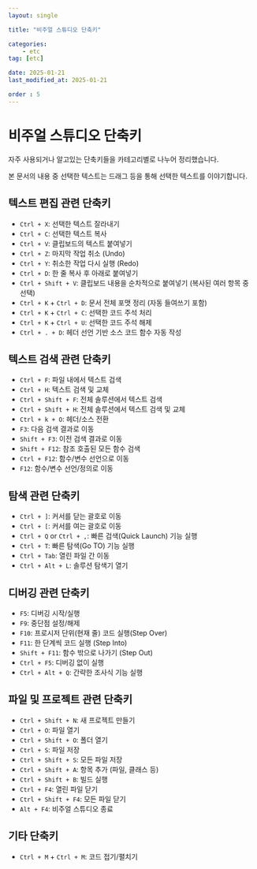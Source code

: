 ```yaml
---
layout: single

title: "비주얼 스튜디오 단축키"

categories:
    - etc
tag: [etc]

date: 2025-01-21
last_modified_at: 2025-01-21

order : 5
---
```


# 비주얼 스튜디오 단축키

자주 사용되거나 알고있는 단축키들을 카테고리별로 나누어 정리했습니다.

본 문서의 내용 중 선택한 텍스트는 드래그 등을 통해 선택한 텍스트를 이야기합니다.

## 텍스트 편집 관련 단축키

+ `Ctrl + X`: 선택한 텍스트 잘라내기
+ `Ctrl + C`: 선택한 텍스트 복사
+ `Ctrl + V`: 클립보드의 텍스트 붙여넣기
+ `Ctrl + Z`: 마지막 작업 취소 (Undo)
+ `Ctrl + Y`: 취소한 작업 다시 실행 (Redo)
+ `Ctrl + D`: 한 줄 복사 후 아래로 붙여넣기
+ `Ctrl + Shift + V`: 클립보드 내용을 순차적으로 붙여넣기 (복사된 여러 항목 중 선택)
+ `Ctrl + K` + `Ctrl + D`: 문서 전체 포맷 정리 (자동 들여쓰기 포함)
+ `Ctrl + K` + `Ctrl + C`: 선택한 코드 주석 처리
+ `Ctrl + K` + `Ctrl + U`: 선택한 코드 주석 해제
+ `Ctrl + . + D`: 헤더 선언 기반 소스 코드 함수 자동 작성

## 텍스트 검색 관련 단축키

+ `Ctrl + F`: 파일 내에서 텍스트 검색
+ `Ctrl + H`: 텍스트 검색 및 교체
+ `Ctrl + Shift + F`: 전체 솔루션에서 텍스트 검색
+ `Ctrl + Shift + H`: 전체 솔루션에서 텍스트 검색 및 교체
+ `Ctrl + k + O`: 헤더/소스 전환
+ `F3`: 다음 검색 결과로 이동
+ `Shift + F3`: 이전 검색 결과로 이동
+ `Shift + F12`: 참조 호출된 모든 함수 검색
+ `Ctrl + F12`: 함수/변수 선언으로 이동
+ `F12`: 함수/변수 선언/정의로 이동

## 탐색 관련 단축키

+ `Ctrl + ]`: 커서를 닫는 괄호로 이동
+ `Ctrl + [`: 커서를 여는 괄호로 이동
+ `Ctrl + Q` or `Ctrl + ,`: 빠른 검색(Quick Launch) 기능 실행
+ `Ctrl + T`: 빠른 탐색(Go TO) 기능 실행
+ `Ctrl + Tab`: 열린 파일 간 이동
+ `Ctrl + Alt + L`: 솔루션 탐색기 열기

## 디버깅 관련 단축키

+ `F5`: 디버깅 시작/실행
+ `F9`: 중단점 설정/해제
+ `F10`: 프로시저 단위(현재 줄) 코드 실행(Step Over)
+ `F11`: 한 단계씩 코드 실행 (Step Into)
+ `Shift + F11`: 함수 밖으로 나가기 (Step Out)
+ `Ctrl + F5`: 디버깅 없이 실행
+ `Ctrl + Alt + Q`: 간략한 조사식 기능 실행

## 파일 및 프로젝트 관련 단축키

+ `Ctrl + Shift + N`: 새 프로젝트 만들기
+ `Ctrl + O`: 파일 열기
+ `Ctrl + Shift + O`: 폴더 열기
+ `Ctrl + S`: 파일 저장
+ `Ctrl + Shift + S`: 모든 파일 저장
+ `Ctrl + Shift + A`: 항목 추가 (파일, 클래스 등)
+ `Ctrl + Shift + B`: 빌드 실행
+ `Ctrl + F4`: 열린 파일 닫기
+ `Ctrl + Shift + F4`: 모든 파일 닫기
+ `Alt + F4`: 비주얼 스튜디오 종료

## 기타 단축키

+ `Ctrl + M` + `Ctrl + M`: 코드 접기/펼치기